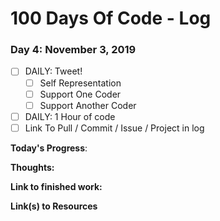 # 100 Days Of Code - Log

### Day 4: November 3, 2019 

- [ ] DAILY: Tweet!
  - [ ] Self Representation
  - [ ] Support One Coder
  - [ ] Support Another Coder
- [ ] DAILY: 1 Hour of code
- [ ] Link To Pull / Commit / Issue / Project in log

**Today's Progress**: 

**Thoughts:**  

**Link to finished work:** 

**Link(s) to Resources**
